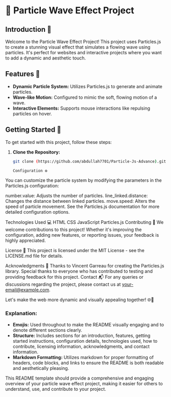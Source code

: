 # 🌊 Particle Wave Effect Project

## Introduction 📜
Welcome to the Particle Wave Effect Project! This project uses Particles.js to create a stunning visual effect that simulates a flowing wave using particles. It's perfect for websites and interactive projects where you want to add a dynamic and aesthetic touch.

## Features 🌟
- **Dynamic Particle System:** Utilizes Particles.js to generate and animate particles.
- **Wave-like Motion:** Configured to mimic the soft, flowing motion of a wave.
- **Interactive Elements:** Supports mouse interactions like repulsing particles on hover.

## Getting Started 🚀
To get started with this project, follow these steps:

1. **Clone the Repository:**
   ```bash
   git clone (https://github.com/abdullah7701/Particle-Js-Advance).git

   Configuration ⚙️
You can customize the particle system by modifying the parameters in the Particles.js configuration:

number.value: Adjusts the number of particles.
line_linked.distance: Changes the distance between linked particles.
move.speed: Alters the speed of particle movement.
See the Particles.js documentation for more detailed configuration options.

Technologies Used 💻
HTML
CSS
JavaScript
Particles.js
Contributing 🤝
We welcome contributions to this project! Whether it's improving the configuration, adding new features, or reporting issues, your feedback is highly appreciated.

License 📄
This project is licensed under the MIT License - see the LICENSE.md file for details.

Acknowledgments 🎉
Thanks to Vincent Garreau for creating the Particles.js library.
Special thanks to everyone who has contributed to testing and providing feedback for this project.
Contact 📬
For any queries or discussions regarding the project, please contact us at your-email@example.com.

Let's make the web more dynamic and visually appealing together! 🌐🎨



### Explanation:
- **Emojis:** Used throughout to make the README visually engaging and to denote different sections clearly.
- **Structure:** Includes sections for an introduction, features, getting started instructions, configuration details, technologies used, how to contribute, licensing information, acknowledgments, and contact information.
- **Markdown Formatting:** Utilizes markdown for proper formatting of headers, code blocks, and links to ensure the README is both readable and aesthetically pleasing.

This README template should provide a comprehensive and engaging overview of your particle wave effect project, making it easier for others to understand, use, and contribute to your project.

